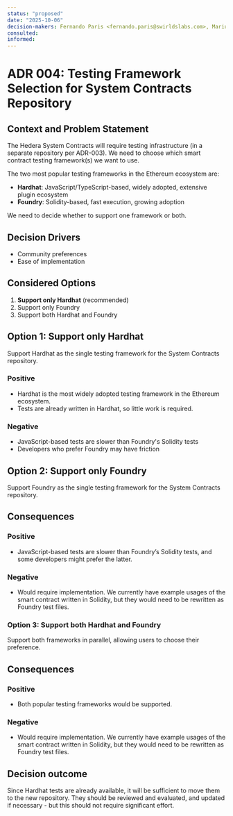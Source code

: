 ```yaml
---
status: "proposed"
date: "2025-10-06"
decision-makers: Fernando Paris <fernando.paris@swirldslabs.com>, Mariusz Jasuwienas <mariusz.jasuwienas@arianelabs.com>, Michal Walczak <michal.walczak@arianelabs.com>, Piotr Swierzy <piotr.swierzy@arianelabs.com>
consulted:
informed:
---
```


# ADR 004: Testing Framework Selection for System Contracts Repository

## Context and Problem Statement

The Hedera System Contracts will require testing infrastructure (in a separate repository per ADR-003). We need to choose which smart contract testing framework(s) we want to use.

The two most popular testing frameworks in the Ethereum ecosystem are:
- **Hardhat**: JavaScript/TypeScript-based, widely adopted, extensive plugin ecosystem
- **Foundry**: Solidity-based, fast execution, growing adoption

We need to decide whether to support one framework or both.

## Decision Drivers

- Community preferences
- Ease of implementation

## Considered Options

1. **Support only Hardhat** (recommended)
2. Support only Foundry
3. Support both Hardhat and Foundry

## Option 1: Support only Hardhat

Support Hardhat as the single testing framework for the System Contracts repository.

### Positive

- Hardhat is the most widely adopted testing framework in the Ethereum ecosystem.
- Tests are already written in Hardhat, so little work is required.

### Negative

- JavaScript-based tests are slower than Foundry's Solidity tests
- Developers who prefer Foundry may have friction

## Option 2: Support only Foundry

Support Foundry as the single testing framework for the System Contracts repository.

## Consequences

### Positive

- JavaScript-based tests are slower than Foundry’s Solidity tests, and some developers might prefer the latter.

### Negative
- Would require implementation. We currently have example usages of the smart contract written in Solidity, but they would need to be rewritten as Foundry test files.

### Option 3: Support both Hardhat and Foundry

Support both frameworks in parallel, allowing users to choose their preference.

## Consequences

### Positive

- Both popular testing frameworks would be supported.

### Negative

- Would require implementation. We currently have example usages of the smart contract written in Solidity, but they would need to be rewritten as Foundry test files.

## Decision outcome

Since Hardhat tests are already available, it will be sufficient to move them to the new repository.
They should be reviewed and evaluated, and updated if necessary - but this should not require significant effort.
